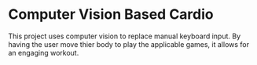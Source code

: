 # Computer Vision Based Cardio

This project uses computer vision to replace manual keyboard input. By having the user move thier body to play the applicable games, it allows for an engaging workout.
